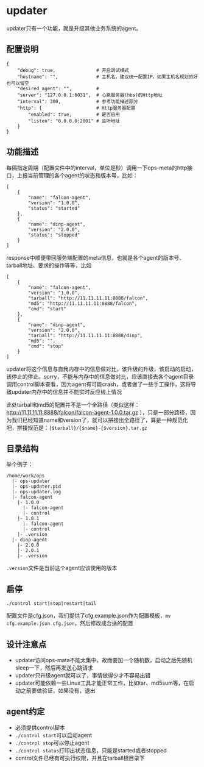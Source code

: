 # updater

updater只有一个功能，就是升级其他业务系统的agent。

## 配置说明
```
{
	"debug": true,               # 开启调试模式
	"hostname": "",              # 主机名，建议统一配置IP，如果主机名规划的好也可以留空
	"desired_agent": "",         # 
	"server": "127.0.0.1:6031",  # 心跳服务器(hbs)的Http地址
	"interval": 300,             # 参考功能描述部分
	"http": {                    # Http服务器配置
		"enabled": true,         # 是否启用
		"listen": "0.0.0.0:2001" # 监听地址
	}
}
```

## 功能描述

每隔指定周期（配置文件中的interval，单位是秒）调用一下ops-meta的http接口，上报当前管理的各个agent的状态和版本号，比如：

```
[
    {
        "name": "falcon-agent",
        "version": "1.0.0",
        "status": "started" 
    },
    {
        "name": "dinp-agent",
        "version": "2.0.0",
        "status": "stopped" 
    }
]
```

response中顺便带回服务端配置的meta信息，也就是各个agent的版本号、tarball地址、要求的操作等等，比如

```
[
    {
        "name": "falcon-agent",
        "version": "1.0.0",
        "tarball": "http://11.11.11.11:8888/falcon",
        "md5": "http://11.11.11.11:8888/falcon",
        "cmd": "start" 
    },
    {
        "name": "dinp-agent",
        "version": "2.0.0",
        "tarball": "http://11.11.11.11:8888/dinp",
        "md5": "",
        "cmd": "stop" 
    }
]
```

updater将这个信息与自我内存中的信息做对比，该升级的升级，该启动的启动，该停止的停止。sorry，不能与内存中的信息做对比，应该直接去各个agent目录调用control脚本查看，因为agent有可能crash，或者做了一些手工操作，这将导致updater内存中的信息并不能实时反应线上情况

此处tarball和md5的配置并不是一个全路径（类似这样： http://11.11.11.11:8888/falcon/falcon-agent-1.0.0.tar.gz ），只是一部分路径，因为我们已经知道name和version了，就可以拼接出全路径了，算是一种规范化吧，拼接规范是：`{$tarball}/{$name}-{$version}.tar.gz`

## 目录结构

举个例子：

```
/home/work/ops
  |- ops-updater
  |- ops-updater.pid
  |- ops-updater.log
  |- falcon-agent
    |- 1.0.0
      |- falcon-agent
      |- control
    |- 1.0.1
      |- falcon-agent
      |- control
    |- .version
  |- dinp-agent
    |- 2.0.0
    |- 2.0.1
    |- .version
```

`.version`文件是当前这个agent应该使用的版本

## 启停

```
./control start|stop|restart|tail
```

配置文件是cfg.json，我们提供了cfg.example.json作为配置模板，`mv cfg.example.json cfg.json`，然后修改成合适的配置

## 设计注意点

- updater访问ops-mata不能太集中，故而要加一个随机数，启动之后先随机sleep一下，然后再发送心跳请求
- updater只升级agent就可以了，事情做得少才不容易出错
- updater可能依赖一些Linux工具才能正常工作，比如tar、md5sum等，在启动之前要做验证，如果没有，退出

## agent约定

- 必须提供control脚本
- `./control start`可以启动agent
- `./control stop`可以停止agent
- `./control status`打印出状态信息，只能是started或者stopped
- control文件已经有可执行权限，并且在tarball根目录下


